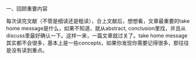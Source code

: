 一、回顾重要内容

每次读完文献（不管是细读还是粗读），合上文献后，想想看，文章最重要的take home message是什么，如果不知道，就从abstract, conclusion里找，并且从discuss里最好确认一下。这样一来，一篇文章就过关了。take home message其实都不会很多，基本上是一些concepts，如果你发现你需要记得很多，那往往是没有读到重点。
